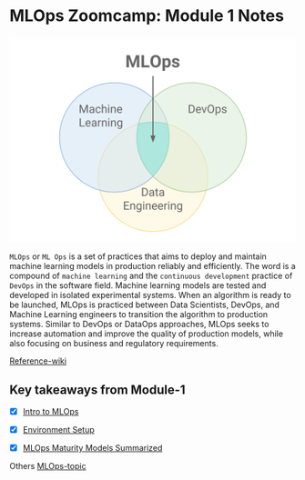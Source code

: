# MLOps Zoomcamp: Module 1 Notes


![MLOPs](https://github.com/surawut-jirasaktavee/course-mlops-zoomcamp/blob/main/01-intro/images/ML_Ops_Venn_Diagram.svg.png)

`MLOps` or `ML Ops` is a set of practices that aims to deploy and maintain machine learning models in production reliably and efficiently. The word is a compound of `machine learning` and the `continuous development` practice of `DevOps` in the software field. Machine learning models are tested and developed in isolated experimental systems. When an algorithm is ready to be launched, MLOps is practiced between Data Scientists, DevOps, and Machine Learning engineers to transition the algorithm to production systems. Similar to DevOps or DataOps approaches, MLOps seeks to increase automation and improve the quality of production models, while also focusing on business and regulatory requirements.

[Reference-wiki](https://en.wikipedia.org/wiki/MLOps)

## Key takeaways from Module-1

- [x] [Intro to MLOps](https://github.com/surawut-jirasaktavee/course-mlops-zoomcamp/blob/main/local-host/01-intro/01-intro.md)
- [x] [Environment Setup](https://github.com/surawut-jirasaktavee/course-mlops-zoomcamp/blob/main/local-host/01-intro/setup.md)
- [x] [MLOps Maturity Models Summarized](https://github.com/surawut-jirasaktavee/course-mlops-zoomcamp/blob/main/local-host/01-intro/mlops_maturity.md)


Others [MLOps-topic](https://github.com/topics/mlops)
